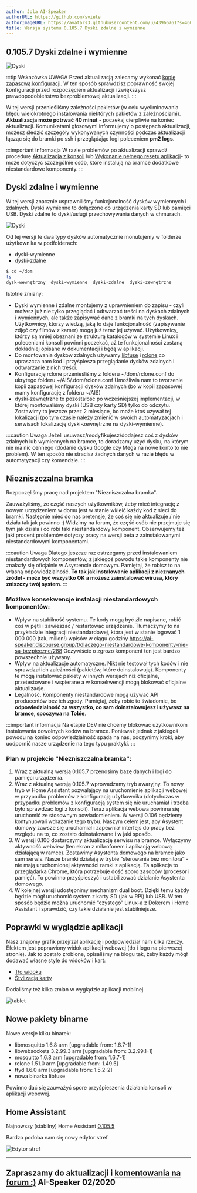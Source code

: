```yaml
---
author: Jola AI-Speaker
authorURL: https://github.com/sviete
authorImageURL: https://avatars3.githubusercontent.com/u/43966761?s=460&v=4
title: Wersja systemu 0.105.7 Dyski zdalne i wymienne
---
```



##  0.105.7 Dyski zdalne i wymienne

![Dyski](/img/en/frontend/drives_all.png)


<!--truncate-->

:::tip Wskazówka
UWAGA Przed aktualizacją zalecamy wykonać [kopię zapasową konfiguracji](/docs/ais_bramka_configuration_software#kopia-zapasowa-konfiguracji). W ten sposób sprawdzisz poprawność swojej konfiguracji przed rozpoczęciem aktualizacji i zwiększysz prawdopodobieństwo bezproblemowej aktualizacji.
:::

W tej wersji przenieśliśmy zależności pakietów (w celu wyeliminowania błędu wielokrotnego instalowania niektórych pakietów z zależnościami). **Aktualizacja może potrwać 40 minut** - poczekaj cierpliwie na koniec aktualizacji. Komunikatami głosowymi informujemy o postępach aktualizacji, możesz śledzić szczegóły wykonywanych czynności podczas aktualizacji łącząc się do bramki po ssh i przeglądając logi poleceniem **pm2 logs**.

:::important informacja
W razie problemów po aktualizacji sprawdź procedurę [Aktualizacja z konsoli](/docs/ais_bramka_update_manual) lub [Wykonanie pełnego resetu aplikacji](/docs/ais_bramka_reset_ais_step_by_step)- to może dotyczyć szczególnie osób, które instalują na bramce dodatkowe niestandardowe komponenty.
:::

## Dyski zdalne i wymienne

W tej wersji znacznie usprawniliśmy funkcjonalność dysków wymiennych i zdalnych.
Dyski wymienne to dołączone do urządzenia karty SD lub pamięci USB.
Dyski zdalne to dyski/usługi przechowywania danych w chmurach.

![Dyski](/img/en/frontend/drives_all.png)

Od tej wersji te dwa typy dysków automatycznie monutujemy w folderze użytkownika w podfolderach:

- dyski-wymienne
- dyski-zdalne

``` bash
$ cd ~/dom
ls
dysk-wewnętrzny  dyski-wymienne  dyski-zdalne  dyski-zewnętrzne
```

Istotne zmiany:
- Dyski wymienne i zdalne montujemy z uprawnieniem do zapisu - czyli możesz już nie tylko przeglądać i odtwarzać treści na dyskach zdalnych i wymiennych, ale także zapisywać dane z bramki na tych dyskach. Użytkownicy, którzy wiedzą, jaką to daje funkcjonalność (zapisywanie zdjęć czy filmów z kamer) mogą już teraz jej używać. Użytkownicy, którzy są mniej obeznani ze strukturą katalogów w systemie Linux i poleceniami konsoli powinni poczekać, aż te funkcjonalności zostaną dokładniej opisane w dokumentacji i będą w aplikacji.
- Do montowania dysków zdalnych używamy [libfuse](https://pl.wikipedia.org/wiki/FUSE) i [rclone](https://rclone.org/) co upraszcza nam kod i przyśpiesza przeglądanie dysków zdalnych i odtwarzanie z nich treści.
- Konfigurację rclone przenieśliśmy z folderu ~/dom/rclone.conf do ukrytego folderu ~/AIS/.dom/rclone.conf Umożliwia nam to tworzenie kopii zapasowej konfiguracji dysków zdalnych (bo w kopii zapasowej mamy konfigurację z folderu ~/AIS)
- dyski-zewnętrzne to pozostałość po wcześniejszej implementacji, w której montowaliśmy dyski (USB czy karty SD) tylko do odczytu. Zostawimy to jeszcze przez 2 miesiące, bo może ktoś używał tej lokalizacji (po tym czasie należy zmienić w swoich automatyzacjach i serwisach lokalizację dyski-zewnętrzne na dyski-wymienne).

:::caution Uwaga
Jeżeli usuwasz/modyfikujesz/dodajesz coś z dysków zdalnych lub wymiennych na bramce, to doradzamy użyć dysku, na którym nie ma nic cennego (dodanie dysku Google czy Mega na nowe konto to nie problem). W ten sposób nie stracisz żadnych danych w razie błędu w automatyzacji czy komendzie.
:::

## Niezniszczalna bramka

Rozpoczęliśmy pracę nad projektem "Niezniszczalna bramka".

Zauważyliśmy, że część naszych użytkowników, żeby mieć integrację z nowym urządzeniem w domu jest w stanie wkleić każdy kod z sieci do bramki.
Następnie mieć do nas pretensje, że coś się nie aktualizuje / nie działa tak jak powinno :(
Widzimy na forum, że część osób nie przejmuje się tym jak działa i co robi taki niestandardowy komponent. Obserwujemy też jaki procent problemów dotyczy pracy na wersji beta z zainstalowanymi niestandardowymi komponentami.

:::caution Uwaga
Dlatego jeszcze raz ostrzegamy przed instalowaniem niestandardowych komponentów, z jakiegoś powodu takie komponenty nie znalazły się oficjalnie w Asystencie domowym. Pamiętaj, że robisz to na własną odpowiedzialność. **To tak jak instalowanie aplikacji z nieznanych źródeł - może być wszystko OK a możesz zainstalować wirusa, który zniszczy twój system**.
:::


###  Możliwe konsekwencje instalacji niestandardowych komponentów:

- Wpływ na stabilność systemu. Te kody mogą być źle napisane, robić coś w pętli i zawieszać / restartować urządzenie. Tłumaczymy to na przykładzie integracji niestandardowej, która jest w stanie logować 1 000 000 (tak, milion!) wpisów w ciągu godziny https://ai-speaker.discourse.group/t/dlaczego-niestandardowe-komponenty-nie-sa-bezpieczne/288 Oczywiście o zgrozo komponent ten jest bardzo powszechnie używany.
- Wpływ na aktualizacje automatyczne. Nikt nie testował tych kodów i nie sprawdzał ich zależności (pakietów, które doinstalowują). Komponenty te mogą instalować pakiety w innych wersjach niż oficjalne, przetestowane i wspierane a w konsekwencji mogą blokować oficjalne aktualizacje.
- Legalność. Komponenty niestandardowe mogą używać API producentów bez ich zgody. Pamiętaj, żeby robić to świadomie, bo **odpowiedzialność za wszystko, co sam doinstalowujesz i używasz na bramce, spoczywa na Tobie**.

:::important informacja
Na etapie DEV nie chcemy blokować użytkownikom instalowania dowolnych kodów na bramce. Ponieważ jednak z jakiegoś powodu na koniec odpowiedzialność spada na nas, poczynimy kroki, aby uodpornić nasze urządzenie na tego typu praktyki.
:::

### Plan w projekcie "Niezniszczalna bramka":

1. Wraz z aktualną wersją 0.105.7 przenosimy bazę danych i logi do pamięci urządzenia.
2. Wraz z aktualną wersją 0.105.7 wprowadzamy tryb awaryjny. To nowy tryb w Home Assistant pozwalający na uruchomienie aplikacji webowej w przypadku problemów z konfiguracją użytkownika (dotychczas w przypadku problemów z konfiguracją system się nie uruchamiał i trzeba było sprawdzać logi z konsoli). Teraz aplikacja webowa powinna się uruchomić ze stosownym powiadomieniem. W wersji 0.106 będziemy kontynuowali wdrażanie tego trybu. Naszym celem jest, aby Asystent domowy zawsze się uruchamiał i zapewniał interfejs do pracy bez względu na to, co zostało doinstalowane i w jaki sposób.
3. W wersji 0.106 dostarczymy aktualizację serwisu na bramce. Wyłączymy aktywność webview (ten ekran z mikrofonem i aplikacją webową działającą w ramce). Zostawimy Asystenta domowego na bramce jako sam serwis. Nasze bramki działają w trybie “sterowania bez monitora” - nie mają uruchomionej aktywności ramki z aplikacją. Ta aplikacja to przeglądarka Chrome, która potrzebuje dość sporo zasobów (procesor i pamięć). To powinno przyśpieszyć i ustabilizować działanie Asystenta domowego.
4. W kolejnej wersji udostępnimy mechanizm dual boot. Dzięki temu każdy będzie mógł uruchomić system z karty SD (jak w RPi) lub USB. W ten sposób będzie można uruchomić “czystego” Linux-a z Dokerem i Home Assistant i sprawdzić, czy takie działanie jest stabilniejsze.


## Poprawki w wyglądzie aplikacji

Nasz znajomy grafik przejrzał aplikację i podpowiedział nam kilka rzeczy.
Efektem jest poprawiony widok aplikacji webowej (tło i logo na pierwszej stronie).
Jak to zostało zrobione, opisaliśmy na blogu tak, żeby każdy mógł dodawać własne style do widoków i kart:
- [Tło widoku](https://ai-speaker.discourse.group/t/wlasne-ladne-tlo-dla-widoku-w-aplikacji/265)
- [Stylizacja karty](https://ai-speaker.discourse.group/t/stylizacja-karty-w-aplikacji/273)

Dodaliśmy też kilka zmian w wyglądzie aplikacji mobilnej.

![tablet](/img/en/blog/202002/tablet.png)


## Nowe pakiety binarne

Nowe wersje kilku binarek:
- libmosquitto 1.6.8 arm [upgradable from: 1.6.7-1]
- libwebsockets 3.2.99.3 arm [upgradable from: 3.2.99.1-1]
- mosquitto 1.6.8 arm [upgradable from: 1.6.7-1]
- rclone 1.51.0 arm [upgradable from: 1.49.5]
- ttyd 1.6.0 arm [upgradable from: 1.5.2-2]
- nowa binarka libfuse

Powinno dać się zauważyć spore przyśpieszenia działania konsoli w aplikacji webowej.

## Home Assistant

Najnowszy (stabilny) Home Assistant <a href="https://www.home-assistant.io/blog/2020/02/05/release-105/" target="_blank">0.105.5</a>

Bardzo podoba nam się nowy edytor stref.

![Edytor stref](/img/en/bramka/presence_detection_13.png)


----
Zapraszamy do aktualizacji i [komentowania na forum :)](https://ai-speaker.discourse.group/)
AI-Speaker 02/2020
----
